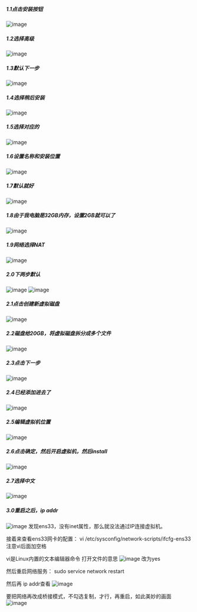##### 1.1点击安装按钮
![image](../../images/1646845520(1).jpg)
##### 1.2选择高级
![image](../../images/1646845639(1).jpg)
##### 1.3默认下一步
![image](../../images/Snipaste_2022-03-10_01-08-06.png)
##### 1.4选择稍后安装
![image](../../images/Snipaste_2022-03-10_01-09-25.png)
##### 1.5选择对应的
![image](../../images/Snipaste_2022-03-10_01-10-24.png)
##### 1.6设置名称和安装位置
![image](../../images/Snipaste_2022-03-10_01-12-00.png)
##### 1.7默认就好
![image](../../images/Snipaste_2022-03-10_01-12-54.png)
##### 1.8由于我电脑是32GB内存，设置2GB就可以了
![image](../../images/Snipaste_2022-03-10_01-13-45.png)
##### 1.9网络选择NAT
![image](../../images/Snipaste_2022-03-10_01-16-00.png)
##### 2.0下两步默认
![image](../../images/Snipaste_2022-03-10_01-16-16.png)
![image](../../images/Snipaste_2022-03-10_01-16-31.png)

##### 2.1点击创建新虚拟磁盘
![image](../../images/Snipaste_2022-03-10_01-17-39.png)
##### 2.2磁盘给20GB，将虚拟磁盘拆分成多个文件
![image](../../images/Snipaste_2022-03-10_01-19-01.png)
##### 2.3点击下一步
![image](../../images/Snipaste_2022-03-10_01-19-21.png)

##### 2.4已经添加进去了
![image](../../images/Snipaste_2022-03-10_01-20-40.png)
##### 2.5编辑虚拟机位置
![image](../../images/Snipaste_2022-03-10_01-22-00.png)

##### 2.6点击确定，然后开启虚拟机，然后install
![image](../../images/Snipaste_2022-03-10_01-22-00.png)

##### 2.7选择中文
![image](../../images/Snipaste_2022-03-10_01-24-05.png)

##### 3.0重启之后，ip addr
![image](../../images/Snipaste_2022-03-10_01-34-05.png)
发现ens33，没有inet属性，那么就没法通过IP连接虚拟机。

接着来查看ens33网卡的配置： vi /etc/sysconfig/network-scripts/ifcfg-ens33   注意vi后面加空格

vi是Linux内置的文本编辑器命令 打开文件的意思
![image](../../images/Snipaste_2022-03-10_01-36-08.png)
改为yes

然后重启网络服务： sudo service network restart 

然后再 ip addr查看
![image](../../images/Snipaste_2022-03-10_01-38-02.png)

要把网络再改成桥接模式，不勾选复制，才行，再重启，如此美妙的画面
![image](../../images/Snipaste_2022-03-10_01-47-02.png)

